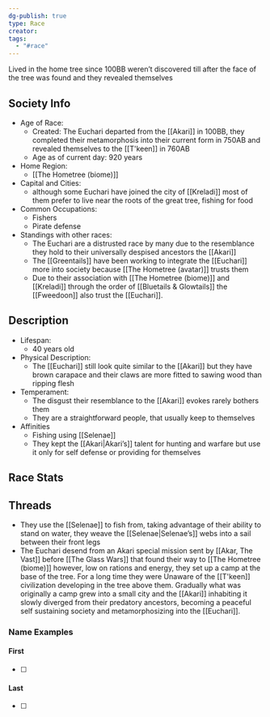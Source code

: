 ```yaml
---
dg-publish: true
type: Race
creator: 
tags:
  - "#race"
---
```

Lived in the home tree since 100BB weren’t discovered till after the face of the tree was found and they revealed themselves 
## Society Info
- Age of Race:
	- Created: The Euchari departed from the [[Akari]] in 100BB, they completed their metamorphosis into their current form in 750AB and revealed themselves to the [[T'keen]] in 760AB
	- Age as of current day: 920 years
- Home Region:
	- [[The Hometree (biome)]]
- Capital and Cities:
	- although some Euchari have joined the city of [[Kreladi]] most of them prefer to live near the roots of the great tree, fishing for food
- Common Occupations:
	- Fishers
	- Pirate defense
- Standings with other races:
	- The Euchari are a distrusted race by many due to the resemblance they hold to their universally despised ancestors the [[Akari]]
	- The [[Greentails]] have been working to integrate the [[Euchari]] more into society because [[The Hometree (avatar)]] trusts them
	- Due to their association with [[The Hometree (biome)]] and [[Kreladi]] through the order of [[Bluetails & Glowtails]] the [[Fweedoon]] also trust the [[Euchari]]. 
## Description
- Lifespan:
	- 40 years old
- Physical Description:
	- The [[Euchari]] still look quite similar to the [[Akari]] but they have brown carapace and their claws are more fitted to sawing wood than ripping flesh
- Temperament:
	- The disgust their resemblance to the [[Akari]] evokes rarely bothers them
	- They are a straightforward people, that usually keep to themselves
- Affinities
	- Fishing using [[Selenae]]
	- They kept the [[Akari|Akari’s]] talent for hunting and warfare but use it only for self defense or providing for themselves 
## Race Stats

## Threads
- They use the [[Selenae]] to fish from, taking advantage of their ability to stand on water, they weave the [[Selenae|Selenae’s]] webs into a sail between their front legs
- The Euchari desend from an Akari special mission sent by [[Akar, The Vast]] before [[The Glass Wars]] that found their way to [[The Hometree (biome)]] however, low on rations and energy, they set up a camp at the base of the tree. For a long time they were Unaware of the [[T'keen]] civilization developing in the tree above them. Gradually what was originally a camp grew into a small city and the [[Akari]] inhabiting it slowly diverged from their predatory ancestors, becoming a peaceful self sustaining society and metamorphosizing into the [[Euchari]].
### Name Examples
#### First
- [ ] 
#### Last
- [ ] 